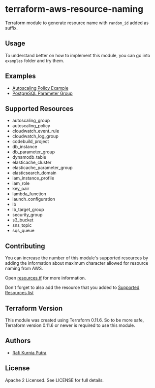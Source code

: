 terraform-aws-resource-naming
=============================
Terraform module to generate resource name with `random_id` added as suffix.


Usage
-----
To understand better on how to implement this module, you can go into `examples` folder and try them.


Examples
--------
* [Autoscaling Policy Example](https://github.com/traveloka/terraform-aws-resource-naming/tree/master/examples/autoscaling-policy-example)
* [PostgreSQL Parameter Group](https://github.com/traveloka/terraform-aws-resource-naming/tree/master/examples/postgres-parameter-group)


Supported Resources
-------------------
* autoscaling_group
* autoscaling_policy
* cloudwatch_event_rule
* cloudwatch_log_group
* codebuild_project
* db_instance
* db_parameter_group
* dynamodb_table
* elasticache_cluster
* elasticache_parameter_group
* elasticsearch_domain
* iam_instance_profile
* iam_role
* key_pair
* lambda_function
* launch_configuration
* lb
* lb_target_group
* security_group
* s3_bucket
* sns_topic
* sqs_queue


Contributing
------------
You can increase the number of this module's supported resources by adding the information about maximum character allowed for resource naming from AWS.

Open [resources.tf](https://github.com/traveloka/terraform-aws-resource-naming/blob/master/resources.tf) for more information. 

Don't forget to also add the resource that you added to [Supported Resources list](https://github.com/traveloka/terraform-aws-resource-naming#supported-resources)


Terraform Version
-----------------
This module was created using Terraform 0.11.6. 
So to be more safe, Terraform version 0.11.6 or newer is required to use this module.


Authors
-------
* [Rafi Kurnia Putra](https://github.com/rafikurnia)


License
-------
Apache 2 Licensed. See LICENSE for full details.
